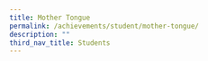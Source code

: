 ```yaml
---
title: Mother Tongue
permalink: /achievements/student/mother-tongue/
description: ""
third_nav_title: Students
---
```

